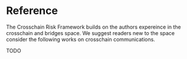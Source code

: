 # Reference

The Crosschain Risk Framework builds on the authors expereince in 
the crosschain and bridges space. We suggest readers new to the space
consider the following works on crosschain communications.

TODO